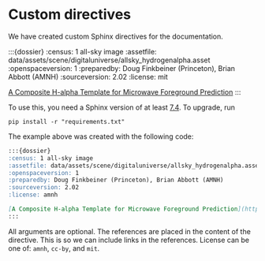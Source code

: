 # Custom directives

We have created custom Sphinx directives for the documentation.

:::{dossier}
:census: 1 all-sky image
:assetfile: data/assets/scene/digitaluniverse/allsky_hydrogenalpha.asset
:openspaceversion: 1
:preparedby: Doug Finkbeiner (Princeton), Brian Abbott (AMNH)
:sourceversion: 2.02
:license: mit

[A Composite H-alpha Template for Microwave Foreground Prediction](https://doi.org/10.1086/374411)
:::

To use this, you need a Sphinx version of at least [7.4](https://www.sphinx-doc.org/en/master/changes/7.4.html). To upgrade, run

```
pip install -r "requirements.txt"
```

The example above was created with the following code:

```md
:::{dossier}
:census: 1 all-sky image
:assetfile: data/assets/scene/digitaluniverse/allsky_hydrogenalpha.asset
:openspaceversion: 1
:preparedby: Doug Finkbeiner (Princeton), Brian Abbott (AMNH)
:sourceversion: 2.02
:license: amnh

[A Composite H-alpha Template for Microwave Foreground Prediction](https://doi.org/10.1086/374411)
:::
```

All arguments are optional. The references are placed in the content of the directive.
This is so we can include links in the references. License can be one of: `amnh`, `cc-by`, and `mit`.
